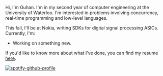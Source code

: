 Hi, I'm Guhan. I'm in my second year of computer engineering at the University of Waterloo. I'm interested in problems involving concurrency, real-time programming and low-level languages.

This fall, I'll be at Nokia, writing SDKs for digital signal processing ASICs. Currently, I'm:
* Working on something new.

If you'd like to know more about what I've done, you can find my resume [here](https://github.com/guhansiyer/resume/blob/main/output/resume.pdf).

[![spotify-github-profile](https://spotify-github-profile.kittinanx.com/api/view?uid=dcgrvurkqla8ap9uyl02pj2tl&cover_image=true&theme=natemoo-re&show_offline=false&background_color=000000&interchange=false&bar_color=8d97c8&bar_color_cover=false)](https://github.com/kittinan/spotify-github-profile)

